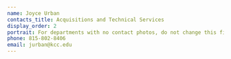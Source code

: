 ```yaml
---
name: Joyce Urban
contacts_title: Acquisitions and Technical Services
display_order: 2
portrait: For departments with no contact photos, do not change this field.
phone: 815-802-8406
email: jurban@kcc.edu	
---
```

